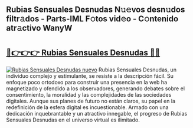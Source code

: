 ## Rubias Sensuales Desnudas N𝚞𝚎vos desn𝚞dos filtr𝚊dos - Parts-IML F𝚘tos vid𝚎o - C𝚘ntenido atr𝚊ctivo WanyW

# <h2><a href="http://mb4tpu.tromn.icu/?c=Rubias+Sensuales+Desnudas">🔗👉👉👉 Rubias Sensuales Desnudas 🔗🔗</a></h2>

[![Rubias Sensuales Desnudas nuevo](https://i.imgur.com/pEAQMta.gif)](http://mb4tpu.tromn.icu/?c=Rubias+Sensuales+Desnudas)
Rubias Sensuales Desnudas, un individuo complejo y estimulante, se resiste a la descripción fácil. Su enfoque poco ortodoxo para construir una presencia en la web ha magnetizado y ofendido a los observadores, generando debates sobre el consentimiento, la moralidad y las complejidades de las sociedades digitales. Aunque sus planes de futuro no están claros, su papel en la redefinición de la esfera digital es incuestionable. Armado con una dedicación inquebrantable y un atractivo innegable, el progreso de Rubias Sensuales Desnudas en el universo virtual es ilimitado.
